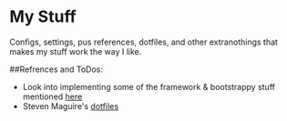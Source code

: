 # My Stuff 

Configs, settings, pus references, dotfiles, and other extranothings that makes my stuff work the way I like.  

##Refrences and ToDos:  
* Look into implementing some of the framework & bootstrappy stuff mentioned [here](https://dotfiles.github.io/)
* Steven Maguire's [dotfiles](https://github.com/stevenmaguire/dotfiles)  
